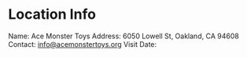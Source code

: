 Location Info
=============

Name: Ace Monster Toys
Address: 6050 Lowell St, Oakland, CA 94608
Contact: info@acemonstertoys.org
Visit Date: